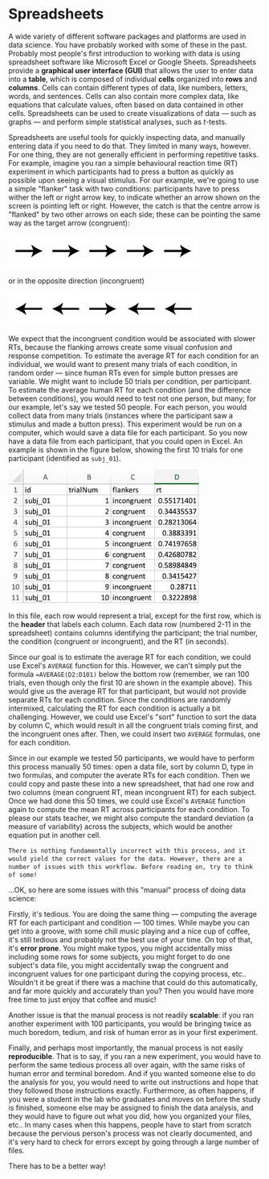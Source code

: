 # Spreadsheets

A wide variety of different software packages and platforms are used in data science. You have probably worked with some of these in the past. Probably most people's first introduction to working with data is using spreadsheet software like Microsoft Excel or Google Sheets. Spreadsheets provide a **graphical user interface (GUI)** that allows the user to enter data into a **table**, which is composed of individual **cells** organized into **rows** and **columns**. Cells can contain different types of data, like numbers, letters, words, and sentences. Cells can also contain more complex data, like equations that calculate values, often based on data contained in other cells. Spreadsheets can be used to create visualizations of data — such as graphs — and perform simple statistical analyses, such as *t*-tests.

Spreadsheets are useful tools for quickly inspecting data, and manually entering data if you need to do that. They limited in many ways, however. For one thing, they are not generally efficient in performing repetitive tasks. For example, imagine you ran a simple behavioural reaction time (RT) experiment in which participants had to press a button as quickly as possible upon seeing a visual stimulus. For our example, we're going to use a simple "flanker" task with two conditions: participants have to press wither the left or right arrow key, to indicate whether an arrow shown on the screen is pointing left or right. However, the catch is that the centre arrow is "flanked" by two other arrows on each side; these can be pointing the same way as the target arrow (congruent):

![flanker_congruent](images/flanker_congruent@0.75x.png)

or in the opposite direction (incongruent)

![flanker_incongruent](images/flanker_incongruent@0.75x.png)

We expect that the incongruent condition would be associated with slower RTs, because the flanking arrows create some visual confusion and response competition. To estimate the average RT for each condition for an individual, we would want to present many trials of each condition, in random order — since human RTs even for simple button presses are variable. We might want to include 50 trials per condition, per participant. To estimate the average human RT for each condition (and the difference between conditions), you would need to test not one person, but many; for our example, let's say we tested 50 people. For each person, you would collect data from many trials (instances where the participant saw a stimulus and made a button press). This experiment would be run on a computer, which would save a data file for each participant. So you now have a data file from each participant, that you could open in Excel. An example is shown in the figure below, showing the first 10 trials for one participant (identified as `subj_01`).

![example spreadsheet](images/spreadsheet_RT_data.png)

In this file, each row would represent a trial, except for the first row, which is the **header** that labels each column. Each data row (numbered 2-11 in the spreadsheet) contains columns identifying the participant; the trial number, the condition (congruent or incongruent), and the RT (in seconds).

Since our goal is to estimate the average RT for each condition, we could use Excel's `AVERAGE` function for this. However, we can't simply put the formula
`=AVERAGE(D2:D101)` below the bottom row (remember, we ran 100 trials, even though only the first 10 are shown in the example above). This would give us the average RT for that participant, but would not provide separate RTs for each condition. Since the conditions are randomly intermixed, calculating the RT for each condition is actually a bit challenging. However, we could use Excel's "sort" function to sort the data by column C, which would result in all the congruent trials coming first, and the incongruent ones after. Then, we could insert two `AVERAGE` formulas, one for each condition.

Since in our example we tested 50 participants, we would have to perform this process manually 50 times: open a data file, sort by column D, type in two formulas, and computer the averate RTs for each condition. Then we could copy and paste these into a new spreadsheet, that had one row and two columns (mean congruent RT, mean incongruent RT) for each subject. Once we had done this 50 times, we could use Excel's `AVERAGE` function again to compute the mean RT across participants for each condition. To please our stats teacher, we might also compute the standard deviation (a measure of variability) across the subjects, which would be another equation put in another cell.

```{Note}
There is nothing fundamentally incorrect with this process, and it would yield the correct values for the data. However, there are a number of issues with this workflow. Before reading on, try to think of some!
```

...OK, so here are some issues with this "manual" process of doing data science:

Firstly, it's tedious. You are doing the same thing — computing the average RT for each participant and condition — 100 times. While maybe you can get into a groove, with some chill music playing and a nice cup of coffee, it's still tedious and probably not the best use of your time. On top of that, it's **error prone**. You might make typos, you might accidentally miss including some rows for some subjects, you might forget to do one subject's data file, you might accidentally swap the congruent and incongruent values for one participant during the copying process, etc.. Wouldn't it be great if there was a machine that could do this automatically, and far more quickly and accurately than you? Then you would have more free time to just enjoy that coffee and music!

Another issue is that the manual process is not readily **scalable**: if you ran another experiment with 100 participants, you would be bringing twice as much boredom, tedium, and risk of human error as in your first experiment.

Finally, and perhaps most importantly, the manual process is not easily **reproducible**. That is to say, if you ran a new experiment, you would have to perform the same tedious process all over again, with the same risks of human error and terminal boredom. And if you wanted someone else to do the analysis for you, you would need to write out instructions and hope that they followed those instructions exactly. Furthermore, as often happens, if you were a student in the lab who graduates and moves on before the study is finished, someone else may be assigned to finish the data analysis, and they would have to figure out what you did, how you organized your files, etc.. In many cases when this happens, people have to start from scratch because the pervious person's process was not clearly documented, and it's very hard to check for errors except by going through a large number of files.

There has to be a better way!
